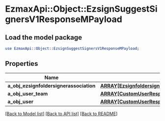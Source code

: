# EzmaxApi::Object::EzsignSuggestSignersV1ResponseMPayload

## Load the model package
```perl
use EzmaxApi::Object::EzsignSuggestSignersV1ResponseMPayload;
```

## Properties
Name | Type | Description | Notes
------------ | ------------- | ------------- | -------------
**a_obj_ezsignfoldersignerassociation** | [**ARRAY[EzsignfoldersignerassociationResponseCompound]**](EzsignfoldersignerassociationResponseCompound.md) |  | 
**a_obj_user_team** | [**ARRAY[CustomUserResponse]**](CustomUserResponse.md) |  | 
**a_obj_user** | [**ARRAY[CustomUserResponse]**](CustomUserResponse.md) |  | 

[[Back to Model list]](../README.md#documentation-for-models) [[Back to API list]](../README.md#documentation-for-api-endpoints) [[Back to README]](../README.md)


